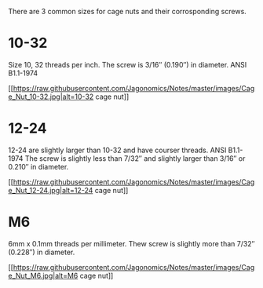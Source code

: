 There are 3 common sizes for cage nuts and their corrosponding screws.

# 10-32
Size 10, 32 threads per inch. The screw is 3/16″ (0.190″) in diameter. ANSI B1.1-1974

[[https://raw.githubusercontent.com/Jagonomics/Notes/master/images/Cage_Nut_10-32.jpg|alt=10-32 cage nut]]
# 12-24
12-24 are slightly larger than 10-32 and have courser threads. ANSI B1.1-1974 The screw is slightly less than 7/32″ and slightly larger than 3/16″ or 0.210″ in diameter.

[[https://raw.githubusercontent.com/Jagonomics/Notes/master/images/Cage_Nut_12-24.jpg|alt=12-24 cage nut]]
# M6
6mm x 0.1mm threads per millimeter. Thew screw is slightly more than 7/32″ (0.228″) in diameter.

[[https://raw.githubusercontent.com/Jagonomics/Notes/master/images/Cage_Nut_M6.jpg|alt=M6 cage nut]]